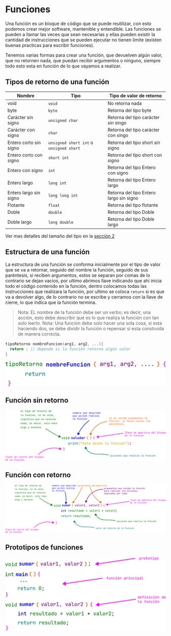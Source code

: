 # Funciones

Una función es un bloque de código que se puede reutilizar, con esto podemos crear mejor software, mantenible y entendible.
Las funciones se pueden a llamar las veces que sean necesarias y ellas pueden existir la cantidad de instrucciones que se pueden ejecutar no tienen limite (existen buenas practicas para escribir funciones).

Tenemos varias formas para crear una función, que devuelven algún valor, que no retornen nada, que puedan recibir argumentos o ninguno, siempre todo esto esta en función de lo que vayamos a realizar.

## Tipos de retorno de una función

| Nombre | Tipo| Tipo de valor de retorno|
| --- | --- | --|
| void | `void` | No retorna nada|
| byte | `byte` | Retorna del tipo byte|
| Carácter sin signo | `unsigned char` | Retorna del tipo carácter sin singo|
| Carácter con signo | `char` | Retorna del tipo carácter con singo|
| Entero corto sin signo | `unsigned short int` o `unsigned short` | Retorna del tipo short sin signo|
| Entero corto con signo | `short int` | Retorna del tipo short con signo|
| Entero con signo | `int` | Retorna del tipo  Entero con signo|
| Entero largo | `long int` | Retorna del tipo Entero largo|
| Entero largo sin signo | `long long int` | Retorna del tipo Entero largo sin signo|
| Flotante | `float` | Retorna del tipo flotante|
| Doble | `double` | Retorna del tipo Doble|
| Doble largo | `long double` | Retorna del tipo Doble largo|

Ver mas detalles del tamaño del tipo en la [sección 2](02_tipos_datos.md#tipos-de-datos)

## Estructura de una función

La estructura de una función se conforma inicialmente por el tipo de valor que se va a retornar, seguido del nombre la función, seguido de sus paréntesis, si reciben argumentos, estos se separan por comas de lo contrario se dejan vacíos, por ultimo abrimos llave indicando que ahi inicia todo el código contenido en la función, dentro colocamos todas las instrucciones que realizara la función, por ultimo se coloca `return` si es que va a devolver algo, de lo contrario no se escribe y cerramos con la llave de cierre, lo que indica que la función termina.

> Nota: EL nombre de la función debe ser un verbo; es decir, una acción, esto debe describir qué es lo que realiza la función con tan solo leerlo.
> Nota: Una función debe solo hacer una sola cosa, si esta haciendo dos, se debe dividir la función o repensar si esta construida de manera correcta.

```c
tipoRetorno nombreFuncion(arg1, arg2, ...){
  return ; // depende si la función retorna algún valor
}
```

![función](assets/estructura_funcion.png)

## Función sin retorno

![función](assets/estructura_funcion_void.png)

## Función con retorno

![función](assets/estructura_funcion_return.png)

## Prototipos de funciones

![prototipo](./assets/estructura_funcion_prototipo.png)

